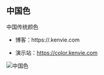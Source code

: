 ## 中国色

中国传统颜色

* 博客：https://.kenvie.com

* 演示站：https://color.kenvie.com


![中国色](https://img.keai.cool/img/202205161004373.png)
